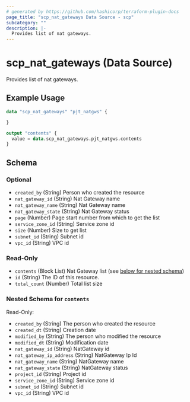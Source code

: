 ```yaml
---
# generated by https://github.com/hashicorp/terraform-plugin-docs
page_title: "scp_nat_gateways Data Source - scp"
subcategory: ""
description: |-
  Provides list of nat gateways.
---
```


# scp_nat_gateways (Data Source)

Provides list of nat gateways.

## Example Usage

```terraform
data "scp_nat_gateways" "pjt_natgws" {

}

output "contents" {
  value = data.scp_nat_gateways.pjt_natgws.contents
}
```

<!-- schema generated by tfplugindocs -->
## Schema

### Optional

- `created_by` (String) Person who created the resource
- `nat_gateway_id` (String) Nat Gateway name
- `nat_gateway_name` (String) Nat Gateway name
- `nat_gateway_state` (String) Nat Gateway status
- `page` (Number) Page start number from which to get the list
- `service_zone_id` (String) Service zone id
- `size` (Number) Size to get list
- `subnet_id` (String) Subnet id
- `vpc_id` (String) VPC id

### Read-Only

- `contents` (Block List) Nat Gateway list (see [below for nested schema](#nestedblock--contents))
- `id` (String) The ID of this resource.
- `total_count` (Number) Total list size

<a id="nestedblock--contents"></a>
### Nested Schema for `contents`

Read-Only:

- `created_by` (String) The person who created the resource
- `created_dt` (String) Creation date
- `modified_by` (String) The person who modified the resource
- `modified_dt` (String) Modification date
- `nat_gateway_id` (String) NatGateway id
- `nat_gateway_ip_address` (String) NatGateway Ip Id
- `nat_gateway_name` (String) NatGateway name
- `nat_gateway_state` (String) NatGateway status
- `project_id` (String) Project id
- `service_zone_id` (String) Service zone id
- `subnet_id` (String) Subnet id
- `vpc_id` (String) VPC id


